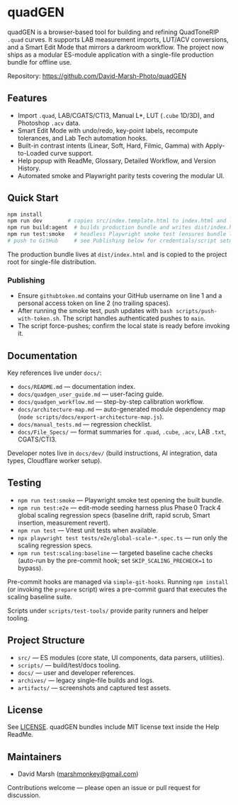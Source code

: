 # quadGEN

quadGEN is a browser-based tool for building and refining QuadToneRIP `.quad` curves. It supports LAB measurement imports, LUT/ACV conversions, and a Smart Edit Mode that mirrors a darkroom workflow. The project now ships as a modular ES-module application with a single-file production bundle for offline use.

Repository: https://github.com/David-Marsh-Photo/quadGEN

## Features
- Import `.quad`, LAB/CGATS/CTI3, Manual L*, LUT (`.cube` 1D/3D), and Photoshop `.acv` data.
- Smart Edit Mode with undo/redo, key-point labels, recompute tolerances, and Lab Tech automation hooks.
- Built-in contrast intents (Linear, Soft, Hard, Filmic, Gamma) with Apply-to-Loaded curve support.
- Help popup with ReadMe, Glossary, Detailed Workflow, and Version History.
- Automated smoke and Playwright parity tests covering the modular UI.

## Quick Start
```bash
npm install
npm run dev        # copies src/index.template.html to index.html and launches Vite dev server
npm run build:agent  # builds production bundle and writes dist/index.html + root index.html
npm run test:smoke   # headless Playwright smoke test (ensures bundle loads without console errors)
# push to GitHub     # see Publishing below for credentials/script setup
```

The production bundle lives at `dist/index.html` and is copied to the project root for single-file distribution.

### Publishing

- Ensure `githubtoken.md` contains your GitHub username on line 1 and a personal access token on line 2 (no trailing spaces).
- After running the smoke test, push updates with `bash scripts/push-with-token.sh`. The script handles authenticated pushes to `main`.
- The script force-pushes; confirm the local state is ready before invoking it.

## Documentation
Key references live under `docs/`:
- `docs/README.md` — documentation index.
- `docs/quadgen_user_guide.md` — user-facing guide.
- `docs/quadgen_workflow.md` — step-by-step calibration workflow.
- `docs/architecture-map.md` — auto-generated module dependency map (`node scripts/docs/export-architecture-map.js`).
- `docs/manual_tests.md` — regression checklist.
- `docs/File_Specs/` — format summaries for `.quad`, `.cube`, `.acv`, LAB `.txt`, CGATS/CTI3.

Developer notes live in `docs/dev/` (build instructions, AI integration, data types, Cloudflare worker setup).

## Testing
- `npm run test:smoke` — Playwright smoke test opening the built bundle.
- `npm run test:e2e` — edit-mode seeding harness plus Phase 0 Track 4 global scaling regression specs (baseline drift, rapid scrub, Smart insertion, measurement revert).
- `npm run test` — Vitest unit tests when available.
- `npx playwright test tests/e2e/global-scale-*.spec.ts` — run only the scaling regression specs.
- `npm run test:scaling:baseline` — targeted baseline cache checks (auto-run by the pre-commit hook; set `SKIP_SCALING_PRECHECK=1` to bypass).

Pre-commit hooks are managed via `simple-git-hooks`. Running `npm install` (or invoking the `prepare` script) wires a pre-commit guard that executes the scaling baseline suite.

Scripts under `scripts/test-tools/` provide parity runners and helper tooling.

## Project Structure
- `src/` — ES modules (core state, UI components, data parsers, utilities).
- `scripts/` — build/test/docs tooling.
- `docs/` — user and developer references.
- `archives/` — legacy single-file builds and logs.
- `artifacts/` — screenshots and captured test assets.

## License
See [LICENSE](LICENSE). quadGEN bundles include MIT license text inside the Help ReadMe.

## Maintainers
- David Marsh (marshmonkey@gmail.com)

Contributions welcome — please open an issue or pull request for discussion.
